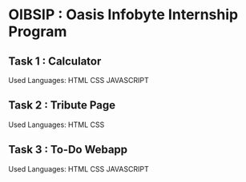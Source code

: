 # **OIBSIP : Oasis Infobyte Internship Program**

## **Task 1 : Calculator**

Used Languages: HTML CSS JAVASCRIPT

## **Task 2 : Tribute Page**

Used Languages: HTML CSS

## Task 3 : To-Do Webapp

Used Languages: HTML CSS JAVASCRIPT
